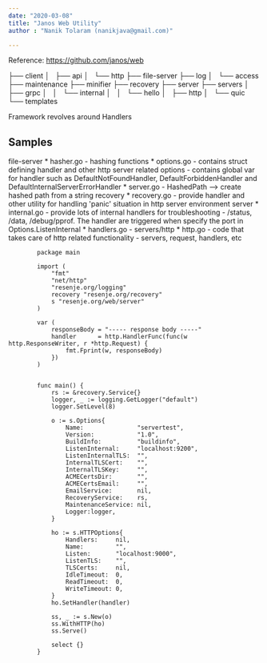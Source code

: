 ```yaml
---
date: "2020-03-08"
title: "Janos Web Utility"
author : "Nanik Tolaram (nanikjava@gmail.com)" 

---
```


Reference: https://github.com/janos/web



├── client
│   ├── api
│   └── http
├── file-server
├── log
│   └── access
├── maintenance
├── minifier
├── recovery
├── server
├── servers
│   ├── grpc
│   │   └── internal
│   │       └── hello
│   ├── http
│   └── quic
└── templates

Framework revolves around Handlers


Samples
-------
file-server
	* hasher.go 
		- hashing functions
	* options.go
		- contains struct defining handler and other http server related options
		- contains global var for handler such as DefaultNotFoundHandler, DefaultForbiddenHandler and DefaultInternalServerErrorHandler
	* server.go
		- HashedPath --> create hashed path from a string
recovery
	* recovery.go
		- provide handler and other utility for handling 'panic' situation in http server environment
server
	* internal.go
		- provide lots of internal handlers for troubleshooting - /status, /data, /debug/pprof. The handler are triggered when specify the port in  Options.ListenInternal
	* handlers.go
		- 
servers/http
	* http.go
		- code that takes care of http related functionality - servers, request, handlers, etc

			package main

			import (
				"fmt"
				"net/http"
				"resenje.org/logging"
				recovery "resenje.org/recovery"
				s "resenje.org/web/server"
			)

			var (
				responseBody = "----- response body -----"
				handler      = http.HandlerFunc(func(w http.ResponseWriter, r *http.Request) {
					fmt.Fprint(w, responseBody)
				})
			)


			func main() {
				rs := &recovery.Service{}
				logger, _ := logging.GetLogger("default")
				logger.SetLevel(8)

				o := s.Options{
					Name:               "servertest",
					Version:            "1.0",
					BuildInfo:          "buildinfo",
					ListenInternal:     "localhost:9200",
					ListenInternalTLS:  "",
					InternalTLSCert:    "",
					InternalTLSKey:     "",
					ACMECertsDir:       "",
					ACMECertsEmail:     "",
					EmailService:       nil,
					RecoveryService:    rs,
					MaintenanceService: nil,
					Logger:logger,
				}

				ho := s.HTTPOptions{
					Handlers:     nil,
					Name:         "",
					Listen:       "localhost:9000",
					ListenTLS:    "",
					TLSCerts:     nil,
					IdleTimeout:  0,
					ReadTimeout:  0,
					WriteTimeout: 0,
				}
				ho.SetHandler(handler)

				ss, _ := s.New(o)
				ss.WithHTTP(ho)
				ss.Serve()

				select {}
			}





